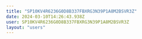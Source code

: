 ```yaml
---
title: "SP10KV4R6236G0D8B337FBXRG3N39P1A8M2BSVR3Z"
date: 2024-03-10T14:26:43.938Z
user: SP10KV4R6236G0D8B337FBXRG3N39P1A8M2BSVR3Z
layout: "users"
---
```

    